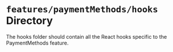 # `features/paymentMethods/hooks` Directory

The hooks folder should contain all the React hooks specific to the PaymentMethods feature.
